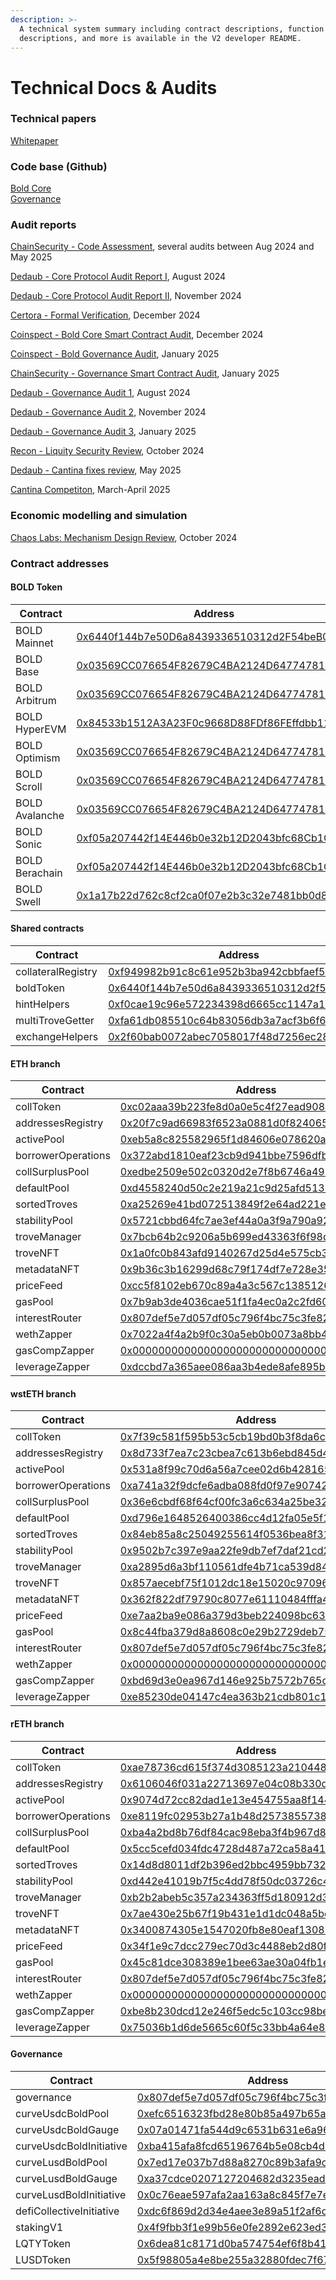 ```yaml
---
description: >-
  A technical system summary including contract descriptions, function
  descriptions, and more is available in the V2 developer README.
---
```


# Technical Docs & Audits

### Technical papers

[Whitepaper](https://bafybeibjommrelqjw22vewpddgfdnm5geoz747gv2zeuy7njwivpfcy3xa.ipfs.w3s.link/Liquity%20v2%20-%20Whitepaper%20rev.%200.3%20\(November%2C%202024\)%20\(1\).pdf)

### Code base (Github)

[Bold Core](https://github.com/liquity/bold)\
[Governance](https://github.com/liquity/V2-gov/tree/main)

### Audit reports

[ChainSecurity - Code Assessment](https://www.chainsecurity.com/security-audit/liquity-bold-smart-contracts), several audits between Aug 2024 and May 2025

[Dedaub - Core Protocol Audit Report I](https://dedaub.com/audits/liquity/liquity-v2-aug-28-2024/), August 2024

[Dedaub - Core Protocol Audit Report II](https://dedaub.com/audits/liquity/liquity-v2-second-audit-nov-11-2024/), November 2024

[Certora - Formal Verification](https://certora.cdn.prismic.io/certora/Z1tLJJbqstJ98b8J_LiquityVerificationReport.pdf), December 2024

[Coinspect - Bold Core Smart Contract Audit](https://www.coinspect.com/doc/Coinspect%20-%20Smart%20Contract%20Audit%20-%20Liquity%20-%20Bold%20-%20v241231.pdf), December 2024

[Coinspect - Bold Governance Audit](https://www.coinspect.com/doc/Coinspect%20-%20Smart%20Contract%20Audit%20-%20Liquity%20-%20Bold%20Governance%20-%20v250120.pdf),  January 2025

[ChainSecurity - Governance Smart Contract Audit](https://www.chainsecurity.com/security-audit/liquity-v2-governance), January 2025

[Dedaub - Governance Audit 1](https://dedaub.com/audits/liquity/liquity-v2-governance-1st-audit-aug-12-2024/), August 2024

[Dedaub - Governance Audit 2](https://dedaub.com/audits/liquity/liquity-v2-governance-2nd-audit-nov-11-2024/), November 2024

[Dedaub - Governance Audit 3](https://dedaub.com/audits/liquity/liquity-v2-governance-3rd-audit-dec-22-2024/), January 2025

[Recon - Liquity Security Review](https://github.com/GalloDaSballo/bold-review), October 2024

[Dedaub - Cantina fixes review](https://dedaub.com/audits/liquity/liquity-v2-cantina-fixes-review-may-13-2025/), May 2025

[Cantina Competiton](https://cantina.xyz/portfolio/fca4f98a-7d24-49f1-9a3b-80e5e65b2b30), March-April 2025

### Economic modelling and simulation

[Chaos Labs: Mechanism Design Review](https://cdn.sanity.io/files/zmh9mnff/production/ca6a4815e62b05f33fb3ec56c5a4c42d6b7ddbec.pdf), October 2024

### Contract addresses

#### BOLD Token

| Contract       | Address                                                                                                                          |
| -------------- | -------------------------------------------------------------------------------------------------------------------------------- |
| BOLD Mainnet   | [0x6440f144b7e50D6a8439336510312d2F54beB01D](https://etherscan.io/address/0x6440f144b7e50D6a8439336510312d2F54beB01D)            |
| BOLD Base      | [0x03569CC076654F82679C4BA2124D64774781B01D](https://basescan.org/address/0x03569CC076654F82679C4BA2124D64774781B01D)            |
| BOLD Arbitrum  | [0x03569CC076654F82679C4BA2124D64774781B01D](https://arbiscan.io/address/0x03569CC076654F82679C4BA2124D64774781B01D)             |
| BOLD HyperEVM  | [0x84533b1512A3A23F0c9668D88FDf86FEffdbb11A](https://hyperevmscan.io/address/0x84533b1512A3A23F0c9668D88FDf86FEffdbb11A)         |
| BOLD Optimism  | [0x03569CC076654F82679C4BA2124D64774781B01D](https://optimistic.etherscan.io/address/0x03569CC076654F82679C4BA2124D64774781B01D) |
| BOLD Scroll    | [0x03569CC076654F82679C4BA2124D64774781B01D](https://scrollscan.com/address/0x03569CC076654F82679C4BA2124D64774781B01D)          |
| BOLD Avalanche | [0x03569CC076654F82679C4BA2124D64774781B01D](https://snowtrace.io/address/0x03569CC076654F82679C4BA2124D64774781B01D)            |
| BOLD Sonic     | [0xf05a207442f14E446b0e32b12D2043bfc68Cb1C9](https://sonicscan.org/address/0xf05a207442f14E446b0e32b12D2043bfc68Cb1C9)           |
| BOLD Berachain | [0xf05a207442f14E446b0e32b12D2043bfc68Cb1C9](https://berascan.com/address/0xf05a207442f14e446b0e32b12d2043bfc68cb1c9)            |
| BOLD Swell     | [0x1a17b22d762c8cf2ca0f07e2b3c32e7481bb0d8c](https://swellchainscan.io/address/0x1a17b22d762c8cf2ca0f07e2b3c32e7481bb0d8c)       |

#### Shared contracts

| Contract           | Address                                                                                                               |
| ------------------ | --------------------------------------------------------------------------------------------------------------------- |
| collateralRegistry | [0xf949982b91c8c61e952b3ba942cbbfaef5386684](https://etherscan.io/address/0xf949982b91c8c61e952b3ba942cbbfaef5386684) |
| boldToken          | [0x6440f144b7e50d6a8439336510312d2f54beb01d](https://etherscan.io/address/0x6440f144b7e50d6a8439336510312d2f54beb01d) |
| hintHelpers        | [0xf0cae19c96e572234398d6665cc1147a16cbe657](https://etherscan.io/address/0xf0cae19c96e572234398d6665cc1147a16cbe657) |
| multiTroveGetter   | [0xfa61db085510c64b83056db3a7acf3b6f631d235](https://etherscan.io/address/0xfa61db085510c64b83056db3a7acf3b6f631d235) |
| exchangeHelpers    | [0x2f60bab0072abec7058017f48d7256ec288c8686](https://etherscan.io/address/0x2f60bab0072abec7058017f48d7256ec288c8686) |

#### ETH branch

| Contract           | Address                                                                                                               |
| ------------------ | --------------------------------------------------------------------------------------------------------------------- |
| collToken          | [0xc02aaa39b223fe8d0a0e5c4f27ead9083c756cc2](https://etherscan.io/address/0xc02aaa39b223fe8d0a0e5c4f27ead9083c756cc2) |
| addressesRegistry  | [0x20f7c9ad66983f6523a0881d0f82406541417526](https://etherscan.io/address/0x20f7c9ad66983f6523a0881d0f82406541417526) |
| activePool         | [0xeb5a8c825582965f1d84606e078620a84ab16afe](https://etherscan.io/address/0xeb5a8c825582965f1d84606e078620a84ab16afe) |
| borrowerOperations | [0x372abd1810eaf23cb9d941bbe7596dfb2c46bc65](https://etherscan.io/address/0x372abd1810eaf23cb9d941bbe7596dfb2c46bc65) |
| collSurplusPool    | [0xedbe2509e502c0320d2e7f8b6746a49b4b50e2bf](https://etherscan.io/address/0xedbe2509e502c0320d2e7f8b6746a49b4b50e2bf) |
| defaultPool        | [0xd4558240d50c2e219a21c9d25afd513bb6e5b1a0](https://etherscan.io/address/0xd4558240d50c2e219a21c9d25afd513bb6e5b1a0) |
| sortedTroves       | [0xa25269e41bd072513849f2e64ad221e84f3063f4](https://etherscan.io/address/0xa25269e41bd072513849f2e64ad221e84f3063f4) |
| stabilityPool      | [0x5721cbbd64fc7ae3ef44a0a3f9a790a9264cf9bf](https://etherscan.io/address/0x5721cbbd64fc7ae3ef44a0a3f9a790a9264cf9bf) |
| troveManager       | [0x7bcb64b2c9206a5b699ed43363f6f98d4776cf5a](https://etherscan.io/address/0x7bcb64b2c9206a5b699ed43363f6f98d4776cf5a) |
| troveNFT           | [0x1a0fc0b843afd9140267d25d4e575cb37a838013](https://etherscan.io/address/0x1a0fc0b843afd9140267d25d4e575cb37a838013) |
| metadataNFT        | [0x9b36c3b16299d68c79f174df7e728e35b6af4a12](https://etherscan.io/address/0x9b36c3b16299d68c79f174df7e728e35b6af4a12) |
| priceFeed          | [0xcc5f8102eb670c89a4a3c567c13851260303c24f](https://etherscan.io/address/0xcc5f8102eb670c89a4a3c567c13851260303c24f) |
| gasPool            | [0x7b9ab3de4036cae51f1fa4ec0a2c2fd606bcf921](https://etherscan.io/address/0x7b9ab3de4036cae51f1fa4ec0a2c2fd606bcf921) |
| interestRouter     | [0x807def5e7d057df05c796f4bc75c3fe82bd6eee1](https://etherscan.io/address/0x807def5e7d057df05c796f4bc75c3fe82bd6eee1) |
| wethZapper         | [0x7022a4f4a2b9f0c30a5eb0b0073a8bb4c8e70c1f](https://etherscan.io/address/0x7022a4f4a2b9f0c30a5eb0b0073a8bb4c8e70c1f) |
| gasCompZapper      | [0x0000000000000000000000000000000000000000](https://etherscan.io/address/0x0000000000000000000000000000000000000000) |
| leverageZapper     | [0xdccbd7a365aee086aa3b4ede8afe895b20770ae3](https://etherscan.io/address/0xdccbd7a365aee086aa3b4ede8afe895b20770ae3) |

#### wstETH branch

| Contract           | Address                                                                                                               |
| ------------------ | --------------------------------------------------------------------------------------------------------------------- |
| collToken          | [0x7f39c581f595b53c5cb19bd0b3f8da6c935e2ca0](https://etherscan.io/address/0x7f39c581f595b53c5cb19bd0b3f8da6c935e2ca0) |
| addressesRegistry  | [0x8d733f7ea7c23cbea7c613b6ebd845d46d3aac54](https://etherscan.io/address/0x8d733f7ea7c23cbea7c613b6ebd845d46d3aac54) |
| activePool         | [0x531a8f99c70d6a56a7cee02d6b4281650d7919a0](https://etherscan.io/address/0x531a8f99c70d6a56a7cee02d6b4281650d7919a0) |
| borrowerOperations | [0xa741a32f9dcfe6adba088fd0f97e90742d7d5da3](https://etherscan.io/address/0xa741a32f9dcfe6adba088fd0f97e90742d7d5da3) |
| collSurplusPool    | [0x36e6cbdf68f64cf00fc3a6c634a25be32dd0a235](https://etherscan.io/address/0x36e6cbdf68f64cf00fc3a6c634a25be32dd0a235) |
| defaultPool        | [0xd796e1648526400386cc4d12fa05e5f11e6a22a1](https://etherscan.io/address/0xd796e1648526400386cc4d12fa05e5f11e6a22a1) |
| sortedTroves       | [0x84eb85a8c25049255614f0536bea8f31682e86f1](https://etherscan.io/address/0x84eb85a8c25049255614f0536bea8f31682e86f1) |
| stabilityPool      | [0x9502b7c397e9aa22fe9db7ef7daf21cd2aebe56b](https://etherscan.io/address/0x9502b7c397e9aa22fe9db7ef7daf21cd2aebe56b) |
| troveManager       | [0xa2895d6a3bf110561dfe4b71ca539d84e1928b22](https://etherscan.io/address/0xa2895d6a3bf110561dfe4b71ca539d84e1928b22) |
| troveNFT           | [0x857aecebf75f1012dc18e15020c97096aea31b04](https://etherscan.io/address/0x857aecebf75f1012dc18e15020c97096aea31b04) |
| metadataNFT        | [0x362f822df79790c8077e61110484fffa48f682a1](https://etherscan.io/address/0x362f822df79790c8077e61110484fffa48f682a1) |
| priceFeed          | [0xe7aa2ba9e086a379d3beb224098bc634a46e314e](https://etherscan.io/address/0xe7aa2ba9e086a379d3beb224098bc634a46e314e) |
| gasPool            | [0x8c44fba379d8a8608c0e29b2729deb75a981db1f](https://etherscan.io/address/0x8c44fba379d8a8608c0e29b2729deb75a981db1f) |
| interestRouter     | [0x807def5e7d057df05c796f4bc75c3fe82bd6eee1](https://etherscan.io/address/0x807def5e7d057df05c796f4bc75c3fe82bd6eee1) |
| wethZapper         | [0x0000000000000000000000000000000000000000](https://etherscan.io/address/0x0000000000000000000000000000000000000000) |
| gasCompZapper      | [0xbd69d3e0ea967d146e925b7572b765c8e9c4127d](https://etherscan.io/address/0xbd69d3e0ea967d146e925b7572b765c8e9c4127d) |
| leverageZapper     | [0xe85230de04147c4ea363b21cdb801c1c19df0a56](https://etherscan.io/address/0xe85230de04147c4ea363b21cdb801c1c19df0a56) |

#### rETH branch

| Contract           | Address                                                                                                               |
| ------------------ | --------------------------------------------------------------------------------------------------------------------- |
| collToken          | [0xae78736cd615f374d3085123a210448e74fc6393](https://etherscan.io/address/0xae78736cd615f374d3085123a210448e74fc6393) |
| addressesRegistry  | [0x6106046f031a22713697e04c08b330ddaf3e8789](https://etherscan.io/address/0x6106046f031a22713697e04c08b330ddaf3e8789) |
| activePool         | [0x9074d72cc82dad1e13e454755aa8f144c479532f](https://etherscan.io/address/0x9074d72cc82dad1e13e454755aa8f144c479532f) |
| borrowerOperations | [0xe8119fc02953b27a1b48d2573855738485a17329](https://etherscan.io/address/0xe8119fc02953b27a1b48d2573855738485a17329) |
| collSurplusPool    | [0xba4a2bd8b76df84cac98eba3f4b967d8423192bf](https://etherscan.io/address/0xba4a2bd8b76df84cac98eba3f4b967d8423192bf) |
| defaultPool        | [0x5cc5cefd034fdc4728d487a72ca58a410cddcd6b](https://etherscan.io/address/0x5cc5cefd034fdc4728d487a72ca58a410cddcd6b) |
| sortedTroves       | [0x14d8d8011df2b396ed2bbc4959bb73250324f386](https://etherscan.io/address/0x14d8d8011df2b396ed2bbc4959bb73250324f386) |
| stabilityPool      | [0xd442e41019b7f5c4dd78f50dc03726c446148695](https://etherscan.io/address/0xd442e41019b7f5c4dd78f50dc03726c446148695) |
| troveManager       | [0xb2b2abeb5c357a234363ff5d180912d319e3e19e](https://etherscan.io/address/0xb2b2abeb5c357a234363ff5d180912d319e3e19e) |
| troveNFT           | [0x7ae430e25b67f19b431e1d1dc048a5bcf24c0873](https://etherscan.io/address/0x7ae430e25b67f19b431e1d1dc048a5bcf24c0873) |
| metadataNFT        | [0x3400874305e1547020fb8e80eaf1308b757171af](https://etherscan.io/address/0x3400874305e1547020fb8e80eaf1308b757171af) |
| priceFeed          | [0x34f1e9c7dcc279ec70d3c4488eb2d80fba8b7b2b](https://etherscan.io/address/0x34f1e9c7dcc279ec70d3c4488eb2d80fba8b7b2b) |
| gasPool            | [0x45c81dce308389e1bee63ae30a04fb1e148dad41](https://etherscan.io/address/0x45c81dce308389e1bee63ae30a04fb1e148dad41) |
| interestRouter     | [0x807def5e7d057df05c796f4bc75c3fe82bd6eee1](https://etherscan.io/address/0x807def5e7d057df05c796f4bc75c3fe82bd6eee1) |
| wethZapper         | [0x0000000000000000000000000000000000000000](https://etherscan.io/address/0x0000000000000000000000000000000000000000) |
| gasCompZapper      | [0xbe8b230dcd12e246f5edc5c103cc98be68ab636f](https://etherscan.io/address/0xbe8b230dcd12e246f5edc5c103cc98be68ab636f) |
| leverageZapper     | [0x75036b1d6de5665c60f5c33bb4a64e8e123211a2](https://etherscan.io/address/0x75036b1d6de5665c60f5c33bb4a64e8e123211a2) |

#### Governance

| Contract                 | Address                                                                                                               |
| ------------------------ | --------------------------------------------------------------------------------------------------------------------- |
| governance               | [0x807def5e7d057df05c796f4bc75c3fe82bd6eee1](https://etherscan.io/address/0x807def5e7d057df05c796f4bc75c3fe82bd6eee1) |
| curveUsdcBoldPool        | [0xefc6516323fbd28e80b85a497b65a86243a54b3e](https://etherscan.io/address/0xefc6516323fbd28e80b85a497b65a86243a54b3e) |
| curveUsdcBoldGauge       | [0x07a01471fa544d9c6531b631e6a96a79a9ad05e9](https://etherscan.io/address/0x07a01471fa544d9c6531b631e6a96a79a9ad05e9) |
| curveUsdcBoldInitiative  | [0xba415afa8fcd65196764b5e08cb4dbf90bee33b4](https://etherscan.io/address/0xba415afa8fcd65196764b5e08cb4dbf90bee33b4) |
| curveLusdBoldPool        | [0x7ed17e037b7d88a8270c89b3afa9c38e5218f12b](https://etherscan.io/address/0x7ed17e037b7d88a8270c89b3afa9c38e5218f12b) |
| curveLusdBoldGauge       | [0xa37cdce0207127204682d3235ead2c7a4c5d6c5c](https://etherscan.io/address/0xa37cdce0207127204682d3235ead2c7a4c5d6c5c) |
| curveLusdBoldInitiative  | [0x0c76eae597afa2aa163a8c845f7e7e870256ac7e](https://etherscan.io/address/0x0c76eae597afa2aa163a8c845f7e7e870256ac7e) |
| defiCollectiveInitiative | [0xdc6f869d2d34e4aee3e89a51f2af6d54f0f7f690](https://etherscan.io/address/0xdc6f869d2d34e4aee3e89a51f2af6d54f0f7f690) |
| stakingV1                | [0x4f9fbb3f1e99b56e0fe2892e623ed36a76fc605d](https://etherscan.io/address/0x4f9fbb3f1e99b56e0fe2892e623ed36a76fc605d) |
| LQTYToken                | [0x6dea81c8171d0ba574754ef6f8b412f2ed88c54d](https://etherscan.io/address/0x6dea81c8171d0ba574754ef6f8b412f2ed88c54d) |
| LUSDToken                | [0x5f98805a4e8be255a32880fdec7f6728c6568ba0](https://etherscan.io/address/0x5f98805a4e8be255a32880fdec7f6728c6568ba0) |
